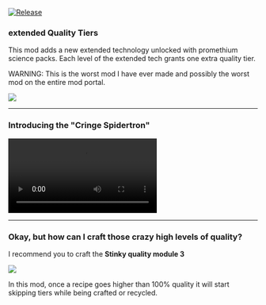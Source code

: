 [![Release](https://github.com/notnotmelon/extended-quality-tiers/actions/workflows/release.yml/badge.svg?branch=main)](https://github.com/notnotmelon/extended-quality-tiers/actions/workflows/release.yml)

### extended Quality Tiers

This mod adds a new extended technology unlocked with promethium science packs. Each level of the extended tech grants one extra quality tier.

WARNING: This is the worst mod I have ever made and possibly the worst mod on the entire mod portal.

![](https://files.catbox.moe/qzdu7d.png)

---

### Introducing the "Cringe Spidertron"

![](https://files.catbox.moe/d2vlei.mp4)

---

### Okay, but how can I craft those crazy high levels of quality?

I recommend you to craft the **Stinky quality module 3**

![](https://files.catbox.moe/9b6i8s.png)

In this mod, once a recipe goes higher than 100% quality it will start skipping tiers while being crafted or recycled.